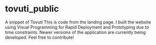 # tovuti_public
A snippet of Tovuti 
This is code from the landing page. I built the website using Visual Programming for Rapid Deployment and Prototyping due to time constraints.
Newer versions of the application are currently being developed.
Feel free to contribute!
